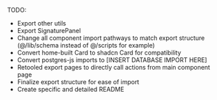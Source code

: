 TODO:

- Export other utils
- Export SignaturePanel
- Change all component import pathways to match export structure (@/lib/schema instead of @/scripts for example)
- Convert home-built Card to shadcn Card for compatibility
- Convert postgres-js imports to [INSERT DATABASE IMPORT HERE]
- Retooled export pages to directly call actions from main component page
- Finalize export structure for ease of import
- Create specific and detailed README
